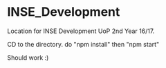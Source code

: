 # INSE_Development
Location for INSE Development UoP 2nd Year 16/17.

CD to the directory.
do "npm install"
then "npm start" 

Should work :)
